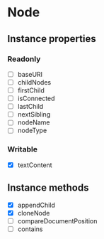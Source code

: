 # Node

## Instance properties

### Readonly

- [ ] baseURI
- [ ] childNodes
- [ ] firstChild
- [ ] isConnected
- [ ] lastChild
- [ ] nextSibling
- [ ] nodeName
- [ ] nodeType

### Writable

- [x] textContent

## Instance methods

- [x] appendChild
- [x] cloneNode
- [ ] compareDocumentPosition
- [ ] contains
